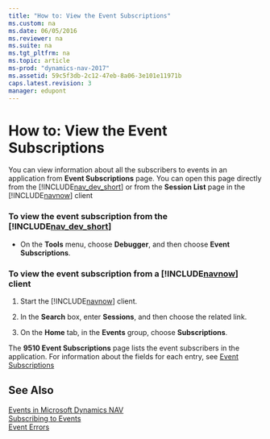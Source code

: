 ```yaml
---
title: "How to: View the Event Subscriptions"
ms.custom: na
ms.date: 06/05/2016
ms.reviewer: na
ms.suite: na
ms.tgt_pltfrm: na
ms.topic: article
ms-prod: "dynamics-nav-2017"
ms.assetid: 59c5f3db-2c12-47eb-8a06-3e101e11971b
caps.latest.revision: 3
manager: edupont
---
```

# How to: View the Event Subscriptions
You can view information about all the subscribers to events in an application from **Event Subscriptions** page. You can open this page directly from the [!INCLUDE[nav_dev_short](includes/nav_dev_short_md.md)] or from the **Session List** page in the [!INCLUDE[navnow](includes/navnow_md.md)] client  

### To view the event subscription from the [!INCLUDE[nav_dev_short](includes/nav_dev_short_md.md)]  

-   On the **Tools** menu, choose **Debugger**, and then choose **Event Subscriptions**.  

### To view the event subscription from a [!INCLUDE[navnow](includes/navnow_md.md)] client  

1.  Start the [!INCLUDE[navnow](includes/navnow_md.md)] client.  

2.  In the **Search** box, enter **Sessions**, and then choose the related link.  

3.  On the **Home** tab, in the **Events** group, choose **Subscriptions**.  

 The **9510 Event Subscriptions** page lists the event subscribers in the application. For information about the fields for each entry, see [Event Subscriptions](uiref/-$-N_9510-Event-Subscriptions-$-.md)  

## See Also  
 [Events in Microsoft Dynamics NAV](Events-in-Microsoft-Dynamics-NAV.md)   
 [Subscribing to Events](Subscribing-to-Events.md)   
 [Event Errors](Event-Errors.md)
